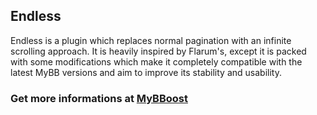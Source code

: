 ## Endless

Endless is a plugin which replaces normal pagination with an infinite scrolling approach. It is heavily inspired by Flarum's, except it is packed with some modifications which make it completely compatible with the latest MyBB versions and aim to improve its stability and usability.

### Get more informations at [MyBBoost](https://www.mybboost.com/thread-beta-endless-beta-1)
